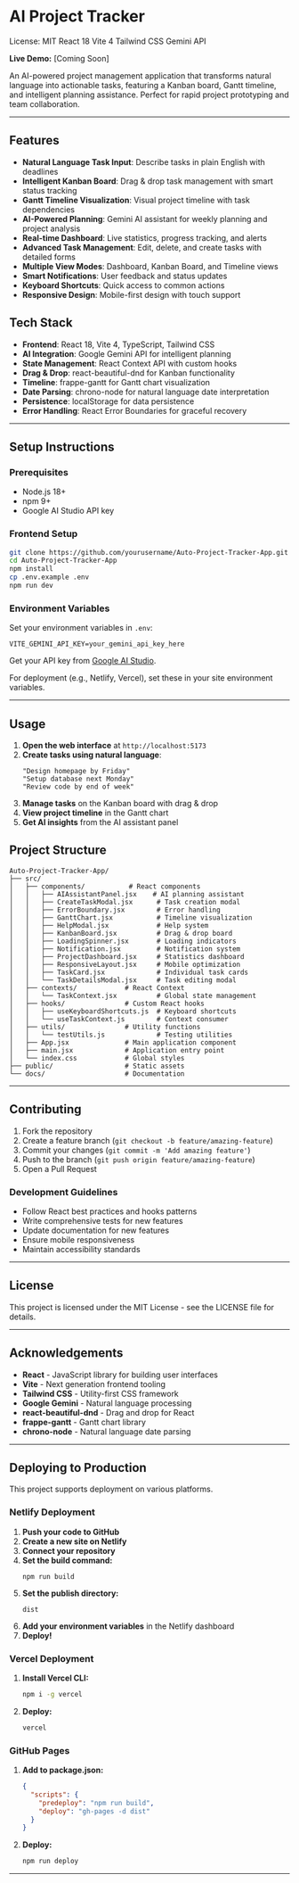 # AI Project Tracker

License: MIT React 18 Vite 4 Tailwind CSS Gemini API

**Live Demo:** [Coming Soon]

An AI-powered project management application that transforms natural language into actionable tasks, featuring a Kanban board, Gantt timeline, and intelligent planning assistance. Perfect for rapid project prototyping and team collaboration.

---

## Features

* **Natural Language Task Input**: Describe tasks in plain English with deadlines
* **Intelligent Kanban Board**: Drag & drop task management with smart status tracking
* **Gantt Timeline Visualization**: Visual project timeline with task dependencies
* **AI-Powered Planning**: Gemini AI assistant for weekly planning and project analysis
* **Real-time Dashboard**: Live statistics, progress tracking, and alerts
* **Advanced Task Management**: Edit, delete, and create tasks with detailed forms
* **Multiple View Modes**: Dashboard, Kanban Board, and Timeline views
* **Smart Notifications**: User feedback and status updates
* **Keyboard Shortcuts**: Quick access to common actions
* **Responsive Design**: Mobile-first design with touch support

## Tech Stack

* **Frontend**: React 18, Vite 4, TypeScript, Tailwind CSS
* **AI Integration**: Google Gemini API for intelligent planning
* **State Management**: React Context API with custom hooks
* **Drag & Drop**: react-beautiful-dnd for Kanban functionality
* **Timeline**: frappe-gantt for Gantt chart visualization
* **Date Parsing**: chrono-node for natural language date interpretation
* **Persistence**: localStorage for data persistence
* **Error Handling**: React Error Boundaries for graceful recovery

---

## Setup Instructions

### Prerequisites

* Node.js 18+
* npm 9+
* Google AI Studio API key

### Frontend Setup

```bash
git clone https://github.com/yourusername/Auto-Project-Tracker-App.git
cd Auto-Project-Tracker-App
npm install
cp .env.example .env
npm run dev
```

### Environment Variables

Set your environment variables in `.env`:

```
VITE_GEMINI_API_KEY=your_gemini_api_key_here
```

Get your API key from [Google AI Studio](https://makersuite.google.com/app/apikey).

For deployment (e.g., Netlify, Vercel), set these in your site environment variables.

---

## Usage

1. **Open the web interface** at `http://localhost:5173`
2. **Create tasks using natural language**:  
   ```
   "Design homepage by Friday"
   "Setup database next Monday"
   "Review code by end of week"
   ```
3. **Manage tasks** on the Kanban board with drag & drop
4. **View project timeline** in the Gantt chart
5. **Get AI insights** from the AI assistant panel

## Project Structure

```
Auto-Project-Tracker-App/
├── src/
│   ├── components/           # React components
│   │   ├── AIAssistantPanel.jsx    # AI planning assistant
│   │   ├── CreateTaskModal.jsx      # Task creation modal
│   │   ├── ErrorBoundary.jsx        # Error handling
│   │   ├── GanttChart.jsx           # Timeline visualization
│   │   ├── HelpModal.jsx            # Help system
│   │   ├── KanbanBoard.jsx          # Drag & drop board
│   │   ├── LoadingSpinner.jsx       # Loading indicators
│   │   ├── Notification.jsx         # Notification system
│   │   ├── ProjectDashboard.jsx     # Statistics dashboard
│   │   ├── ResponsiveLayout.jsx     # Mobile optimization
│   │   ├── TaskCard.jsx             # Individual task cards
│   │   └── TaskDetailsModal.jsx     # Task editing modal
│   ├── contexts/            # React Context
│   │   └── TaskContext.jsx          # Global state management
│   ├── hooks/               # Custom React hooks
│   │   ├── useKeyboardShortcuts.js  # Keyboard shortcuts
│   │   └── useTaskContext.js        # Context consumer
│   ├── utils/               # Utility functions
│   │   └── testUtils.js             # Testing utilities
│   ├── App.jsx              # Main application component
│   ├── main.jsx             # Application entry point
│   └── index.css            # Global styles
├── public/                  # Static assets
└── docs/                    # Documentation
```

---

## Contributing

1. Fork the repository
2. Create a feature branch (`git checkout -b feature/amazing-feature`)
3. Commit your changes (`git commit -m 'Add amazing feature'`)
4. Push to the branch (`git push origin feature/amazing-feature`)
5. Open a Pull Request

### Development Guidelines

* Follow React best practices and hooks patterns
* Write comprehensive tests for new features
* Update documentation for new features
* Ensure mobile responsiveness
* Maintain accessibility standards

---

## License

This project is licensed under the MIT License - see the LICENSE file for details.

---

## Acknowledgements

* **React** - JavaScript library for building user interfaces
* **Vite** - Next generation frontend tooling
* **Tailwind CSS** - Utility-first CSS framework
* **Google Gemini** - Natural language processing
* **react-beautiful-dnd** - Drag and drop for React
* **frappe-gantt** - Gantt chart library
* **chrono-node** - Natural language date parsing

---

## Deploying to Production

This project supports deployment on various platforms.

### Netlify Deployment

1. **Push your code to GitHub**
2. **Create a new site on Netlify**
3. **Connect your repository**
4. **Set the build command:**
   ```
   npm run build
   ```
5. **Set the publish directory:**
   ```
   dist
   ```
6. **Add your environment variables** in the Netlify dashboard
7. **Deploy!**

### Vercel Deployment

1. **Install Vercel CLI:**
   ```bash
   npm i -g vercel
   ```
2. **Deploy:**
   ```bash
   vercel
   ```

### GitHub Pages

1. **Add to package.json:**
   ```json
   {
     "scripts": {
       "predeploy": "npm run build",
       "deploy": "gh-pages -d dist"
     }
   }
   ```
2. **Deploy:**
   ```bash
   npm run deploy
   ```

---

